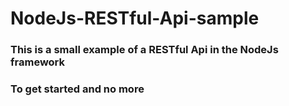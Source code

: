 # NodeJs-RESTful-Api-sample
<h3>This is a small example of a RESTful Api in the NodeJs framework</h3>
<h3>To get started and no more<h3>

